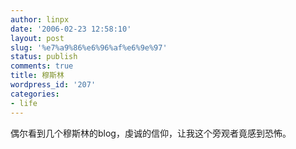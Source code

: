 ```yaml
---
author: linpx
date: '2006-02-23 12:58:10'
layout: post
slug: '%e7%a9%86%e6%96%af%e6%9e%97'
status: publish
comments: true
title: 穆斯林
wordpress_id: '207'
categories:
- life
---
```


偶尔看到几个穆斯林的blog，虔诚的信仰，让我这个旁观者竟感到恐怖。

